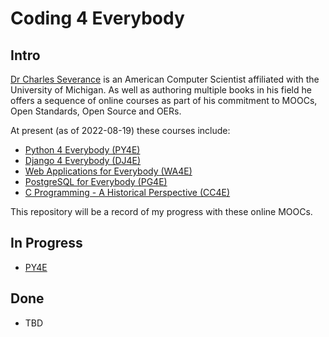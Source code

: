 # Coding 4 Everybody

## Intro

[Dr Charles Severance](https://www.dr-chuck.com/) is an American Computer Scientist affiliated with the University of Michigan. As well as authoring multiple books in his field he offers a sequence of online courses as part of his commitment to MOOCs, Open Standards, Open Source and OERs.

At present (as of 2022-08-19) these courses include:

- [Python 4 Everybody (PY4E)](https://www.py4e.com/)
- [Django 4 Everybody (DJ4E)](https://www.dj4e.com/)
- [Web Applications for Everybody (WA4E)](https://www.wa4e.com/)
- [PostgreSQL for Everybody (PG4E)](https://www.pg4e.com/)
- [C Programming - A Historical Perspective (CC4E)](https://www.cc4e.com/)

This repository will be a record of my progress with these online MOOCs.

## In Progress

- [PY4E](https://github.com/the-coding-anthropoid/Coding4Everybody/tree/master/Python4Everybody)

## Done

- TBD

